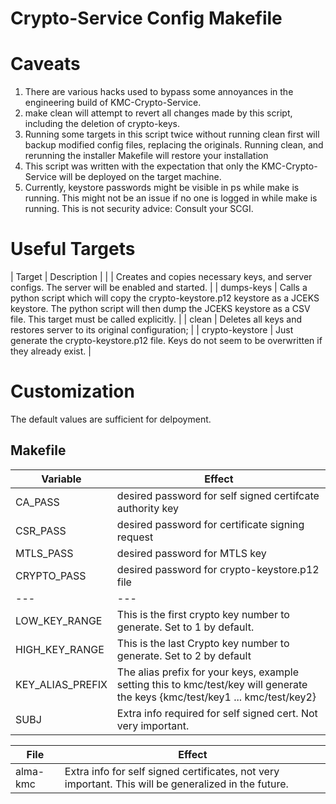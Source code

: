# Crypto-Service Config Makefile

# Caveats
1. There are various hacks used to bypass some annoyances in the engineering build of KMC-Crypto-Service. 
2. make clean will attempt to revert all changes made by this script, including the deletion of crypto-keys. 
3. Running some targets in this script twice without running clean first will backup modified config files, replacing the originals. Running clean, and rerunning the installer Makefile will restore your installation
4. This script was written with the expectation that only the KMC-Crypto-Service will be deployed on the target machine. 
5. Currently, keystore passwords might be visible in ps while make is running. This might not be an issue if no one is logged in while make is running. This is not security advice: Consult your SCGI.


# Useful Targets

| Target | Description |
| | Creates and copies necessary keys, and server configs. The server will be enabled and started. |
| dumps-keys | Calls a python script which will copy the crypto-keystore.p12 keystore as a JCEKS keystore. The python script will then dump the JCEKS keystore as a CSV file. This target must be called explicitly. |
| clean | Deletes all keys and restores server to its original configuration; |
| crypto-keystore | Just generate the crypto-keystore.p12 file. Keys do not seem to be overwritten if they already exist. |

# Customization
The default values are sufficient for delpoyment. 

## Makefile 
| Variable | Effect |
| --- | --- |
| CA_PASS | desired password for self signed certifcate authority key |
| CSR_PASS | desired password for certificate signing request| 
| MTLS_PASS | desired password for MTLS key | 
| CRYPTO_PASS | desired password for crypto-keystore.p12 file | 
| --- | --- | 
| LOW_KEY_RANGE | This is the first crypto key number to generate. Set to 1 by default. |
| HIGH_KEY_RANGE | This is the last Crypto key number to generate. Set to 2 by default | 
| KEY_ALIAS_PREFIX | The alias prefix for your keys, example setting this to kmc/test/key will generate the keys {kmc/test/key1 ... kmc/test/key2} | 
| SUBJ | Extra info required for self signed cert. Not very important.| 

|File | Effect| 
|---|---|
|alma-kmc | Extra info for self signed certificates, not very important. This will be generalized in the future.|
